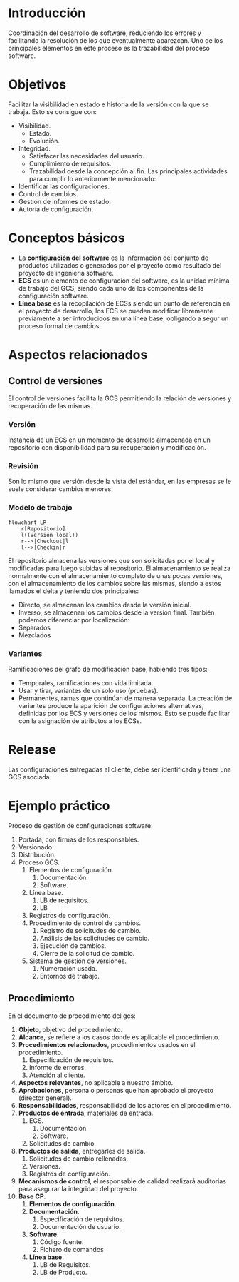 # Introducción
Coordinación del desarrollo de software, reduciendo los errores y facilitando la resolución de los que eventualmente aparezcan. Uno de los principales elementos en este proceso es la trazabilidad del proceso software.
# Objetivos
Facilitar la visibilidad en estado e historia de la versión con la que se trabaja. Esto se consigue con:
- Visibilidad.
	- Estado.
	- Evolución.
- Integridad.
	- Satisfacer las necesidades del usuario.
	- Cumplimiento de requisitos.
	- Trazabilidad desde la concepción al fin.
Las principales actividades para cumplir lo anteriormente mencionado:
- Identificar las configuraciones.
- Control de cambios.
- Gestión de informes de estado.
- Autoría de configuración.
# Conceptos básicos
- La **configuración del software** es la información del conjunto de productos utilizados o generados por el proyecto como resultado del proyecto de ingeniería software.
- **ECS** es un elemento de configuración del software, es la unidad mínima de trabajo del GCS, siendo cada uno de los componentes de la configuración software.
- **Línea base** es la recopilación de ECSs siendo un punto de referencia en el proyecto de desarrollo, los ECS se pueden modificar libremente previamente a ser introducidos en una línea base, obligando a segur un proceso formal de cambios.
# Aspectos relacionados
## Control de versiones
El control de versiones facilita la GCS permitiendo la relación de versiones y recuperación de las mismas.
### Versión
Instancia de un ECS en un momento de desarrollo almacenada en un repositorio con disponibilidad para su recuperación y modificación.
### Revisión
Son lo mismo que versión desde la vista del estándar, en las empresas se le suele considerar cambios menores.
### Modelo de trabajo
```mermaid
flowchart LR
	r[Repositorio]
	l((Versión local))
	r-->|Checkout|l
	l-->|Checkin|r
```
El repositorio almacena las versiones que son solicitadas por el local y modificadas para luego subidas al repositorio. El almacenamiento se realiza normalmente con el almacenamiento completo de unas pocas versiones, con el almacenamiento de los cambios sobre las mismas, siendo a estos llamados el delta y teniendo dos principales:
- Directo, se almacenan los cambios desde la versión inicial.
- Inverso, se almacenan los cambios desde la versión final.
También podemos diferenciar por localización:
- Separados
- Mezclados
### Variantes
Ramificaciones del grafo de modificación base, habiendo tres tipos:
- Temporales, ramificaciones con vida limitada.
- Usar y tirar, variantes de un solo uso (pruebas).
- Permanentes, ramas que continúan de manera separada.
La creación de variantes produce la aparición de configuraciones alternativas, definidas por los ECS y versiones de los mismos. Esto se puede facilitar con la asignación de atributos a los ECSs.
# Release
Las configuraciones entregadas al cliente, debe ser identificada y tener una GCS asociada.
# Ejemplo práctico
Proceso de gestión de configuraciones software:
1. Portada, con firmas de los responsables.
2. Versionado.
3. Distribución.
4. Proceso GCS.
	1. Elementos de configuración.
		1. Documentación.
		2. Software.
	2. Línea base.
		1. LB de requisitos.
		2. LB
	3. Registros de configuración.
	4. Procedimiento de control de cambios.
		1. Registro de solicitudes de cambio.
		2. Análisis de las solicitudes de cambio.
		3. Ejecución de cambios.
		4. Cierre de la solicitud de cambio.
	5. Sistema de gestión de versiones.
		1. Numeración usada.
		2. Entornos de trabajo.

## Procedimiento
En el documento de procedimiento del gcs:
1. **Objeto**, objetivo del procedimiento.
2. **Alcance**, se refiere a los casos donde es aplicable el procedimiento.
3. **Procedimientos relacionados**, procedimientos usados en el procedimiento.
	1. Especificación de requisitos.
	2. Informe de errores.
	3. Atención al cliente.
4. **Aspectos relevantes**, no aplicable a nuestro ámbito.
5. **Aprobaciones**, persona o personas que han aprobado el proyecto (director general).
6. **Responsabilidades**, responsabilidad de los actores en el procedimiento.
7. **Productos de entrada**, materiales de entrada.
	1. ECS.
		1. Documentación.
		2. Software.
	2. Solicitudes de cambio.
8. **Productos de salida**, entregarles de salida.
	1. Solicitudes de cambio rellenadas.
	2. Versiones.
	3. Registros de configuración.
9. **Mecanismos de control**, el responsable de calidad realizará auditorias para asegurar la integridad del proyecto.
10. **Base CP**.
	1. **Elementos de configuración**.
	2. **Documentación**.
		1. Especificación de requisitos.
		2. Documentación de usuario.
	3. **Software**.
		1. Código fuente.
		2. Fichero de comandos
	4. **Línea base**.
		1. LB de Requisitos.
		2. LB de Producto.